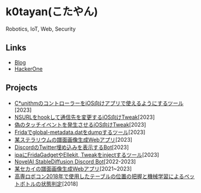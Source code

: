 # k0tayan(こたやん)
Robotics, IoT, Web, Security

## Links
- [Blog](https://www.kotayan.xyz/)  
- [HackerOne](https://hackerone.com/kotayan)

## Projects
- [C*unithmのコントローラーをiOS向けアプリで使えるようにするツール](https://github.com/PurplePalette/tasoller-ios-bridge)[2023]
- [NSURLをhookして通信先を変更するiOS向けTweak](https://github.com/k0tayan/NSURL_HOOK)[2023]
- [偽のタッチイベントを発生させるiOS向けTweak](https://github.com/PurplePalette/libfaketouch)[2023]
- [Fridaでglobal-metadata.datをdumpするツール](https://github.com/k0tayan/FridaDumpGlobalMetadata)[2023]
- [某ステラリウムの譜面画像生成Webアプリ](https://github.com/PurplePalette/sus-2-ymst-img)[2023]
- [DiscordのTwitter埋め込みを表示するBot](https://github.com/PurplePalette/twifixbot)[2023]
- [ipaにFridaGadgetやEllekit, Tweakをinjectするツール](https://github.com/PurplePalette/patch_ipa)[2023]
- [NovelAI StableDiffusion Discord Bot](https://github.com/k0tayan/NovelAI-SD-DiscordBot)[2022-2023]
- [某セカイの譜面画像生成Webアプリ](https://github.com/PurplePalette/sekai-sus-2-img)[2021~2023]
- [高専ロボコン2018年で使用したテーブルの位置の把握と機械学習によるペットボトルの状態判定](https://github.com/k0tayan/PathPlanning)[2018]
